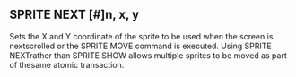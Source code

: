 ## SPRITE NEXT [#]n, x, y

Sets the X and Y coordinate of the sprite to be used when the screen is nextscrolled or the SPRITE MOVE command is executed. Using SPRITE NEXTrather than SPRITE SHOW allows multiple sprites to be moved as part of thesame atomic transaction.